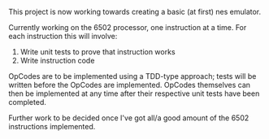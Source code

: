 This project is now working towards creating a basic (at first) nes emulator. 

Currently working on the 6502 processor, one instruction at a time. For each instruction this will involve:

1. Write unit tests to prove that instruction works
2. Write instruction code

OpCodes are to be implemented using a TDD-type approach; tests will be written before the OpCodes are implemented. OpCodes themselves can then be implemented at any time after their respective unit tests have been completed.

Further work to be decided once I've got all/a good amount of the 6502 instructions implemented.